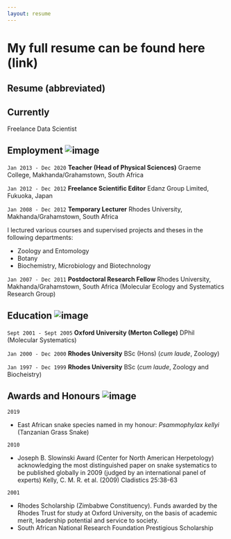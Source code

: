```yaml
---
layout: resume
---
```


# My full resume can be found here (link)


## Resume (abbreviated)

## Currently

Freelance Data Scientist


## Employment ![image](https://user-images.githubusercontent.com/84908213/131842805-85951cdd-b01d-4e44-b27b-c98bccdd6754.png)


`Jan 2013 - Dec 2020`
__Teacher (Head of Physical Sciences)__
Graeme College, Makhanda/Grahamstown, South Africa

`Jan 2012 - Dec 2012`
__Freelance Scientific Editor__
Edanz Group Limited, Fukuoka, Japan

`Jan 2008 - Dec 2012`
__Temporary Lecturer__
Rhodes University, Makhanda/Grahamstown, South Africa

I lectured various courses and supervised projects and theses in the following departments:
- Zoology and Entomology
- Botany
- Biochemistry, Microbiology and Biotechnology

`Jan 2007 - Dec 2011`
__Postdoctoral Research Fellow__
Rhodes University, Makhanda/Grahamstown, South Africa
(Molecular Ecology and Systematics Research Group)


## Education ![image](https://user-images.githubusercontent.com/84908213/131839590-21addf9d-a7a0-4d60-ad74-97f47b52089b.png)

`Sept 2001 - Sept 2005`
__Oxford University (Merton College)__
DPhil (Molecular Systematics)

`Jan 2000 - Dec 2000`
__Rhodes University__
BSc (Hons) (*cum laude*, Zoology)

`Jan 1997 - Dec 1999`
__Rhodes University__
BSc (*cum laude*, Zoology and Biocheistry)


## Awards and Honours ![image](https://user-images.githubusercontent.com/84908213/131840409-5b02eef2-fa3b-41ea-b41d-69f52cb95872.png)

`2019`
- East African snake species named in my honour:  *Psammophylax kellyi* (Tanzanian Grass Snake)

`2010`
- Joseph B. Slowinski Award (Center for North American Herpetology) acknowledging the most distinguished paper on snake systematics to be published globally in 2009 (judged by an international panel of experts)
Kelly, C. M. R. et al. (2009) Cladistics 25:38-63

`2001`
- Rhodes Scholarship (Zimbabwe Constituency). Funds awarded by the Rhodes Trust for study at Oxford University, on the basis of academic merit, leadership potential and service to society.
- South African National Research Foundation Prestigious Scholarship


<!-- ### Footer

Last updated: August 2021 -->


